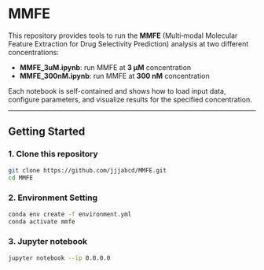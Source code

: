 # MMFE

This repository provides tools to run the **MMFE** (Multi‐modal Molecular Feature Extraction for Drug
Selectivity Prediction) analysis at two different concentrations:

- **MMFE_3uM.ipynb**: run MMFE at **3 µM** concentration  
- **MMFE_300nM.ipynb**: run MMFE at **300 nM** concentration  

Each notebook is self-contained and shows how to load input data, configure parameters, and visualize results for the specified concentration.

---

## Getting Started

### 1. Clone this repository

```bash
git clone https://github.com/jjjabcd/MMFE.git
cd MMFE
```

### 2. Environment Setting
```bash
conda env create -f environment.yml
conda activate mmfe
```

### 3. Jupyter notebook
```bash
jupyter notebook --ip 0.0.0.0
```

